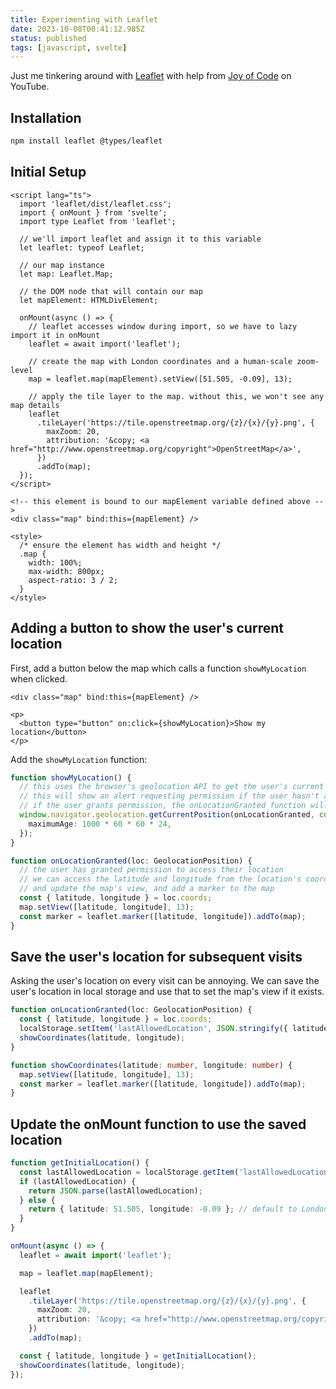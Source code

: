 ```yaml
---
title: Experimenting with Leaflet
date: 2023-10-08T00:41:12.985Z
status: published
tags: [javascript, svelte]
---
```


<script>
  import Leaflet from './Leaflet.svelte';
</script>

Just me tinkering around with [Leaflet](https://leafletjs.com/examples/quick-start/) with help from [Joy of Code](https://www.youtube.com/watch?v=RuM4KHTZqD4) on YouTube.

<Leaflet/>

## Installation

```bash
npm install leaflet @types/leaflet
```

## Initial Setup

```svelte
<script lang="ts">
  import 'leaflet/dist/leaflet.css';
  import { onMount } from 'svelte';
  import type Leaflet from 'leaflet';

  // we'll import leaflet and assign it to this variable
  let leaflet: typeof Leaflet;

  // our map instance
  let map: Leaflet.Map;

  // the DOM node that will contain our map
  let mapElement: HTMLDivElement;

  onMount(async () => {
    // leaflet accesses window during import, so we have to lazy import it in onMount
    leaflet = await import('leaflet');

    // create the map with London coordinates and a human-scale zoom-level
    map = leaflet.map(mapElement).setView([51.505, -0.09], 13);

    // apply the tile layer to the map. without this, we won't see any map details
    leaflet
      .tileLayer('https://tile.openstreetmap.org/{z}/{x}/{y}.png', {
        maxZoom: 20,
        attribution: '&copy; <a href="http://www.openstreetmap.org/copyright">OpenStreetMap</a>',
      })
      .addTo(map);
  });
</script>

<!-- this element is bound to our mapElement variable defined above -->
<div class="map" bind:this={mapElement} />

<style>
  /* ensure the element has width and height */
  .map {
    width: 100%;
    max-width: 800px;
    aspect-ratio: 3 / 2;
  }
</style>
```

## Adding a button to show the user's current location

First, add a button below the map which calls a function `showMyLocation` when clicked.

```svelte
<div class="map" bind:this={mapElement} />

<p>
  <button type="button" on:click={showMyLocation}>Show my location</button>
</p>
```

Add the `showMyLocation` function:

```typescript
function showMyLocation() {
  // this uses the browser's geolocation API to get the user's current location
  // this will show an alert requesting permission if the user hasn't already granted it
  // if the user grants permission, the onLocationGranted function will be called
  window.navigator.geolocation.getCurrentPosition(onLocationGranted, console.error, {
    maximumAge: 1000 * 60 * 60 * 24,
  });
}

function onLocationGranted(loc: GeolocationPosition) {
  // the user has granted permission to access their location
  // we can access the latitude and longitude from the location's coords property
  // and update the map's view, and add a marker to the map
  const { latitude, longitude } = loc.coords;
  map.setView([latitude, longitude], 13);
  const marker = leaflet.marker([latitude, longitude]).addTo(map);
}
```

## Save the user's location for subsequent visits

Asking the user's location on every visit can be annoying. We can save the user's location in local storage and use that to set the map's view if it exists.

```typescript
function onLocationGranted(loc: GeolocationPosition) {
  const { latitude, longitude } = loc.coords;
  localStorage.setItem('lastAllowedLocation', JSON.stringify({ latitude, longitude }));
  showCoordinates(latitude, longitude);
}

function showCoordinates(latitude: number, longitude: number) {
  map.setView([latitude, longitude], 13);
  const marker = leaflet.marker([latitude, longitude]).addTo(map);
}
```

## Update the onMount function to use the saved location

```typescript
function getInitialLocation() {
  const lastAllowedLocation = localStorage.getItem('lastAllowedLocation');
  if (lastAllowedLocation) {
    return JSON.parse(lastAllowedLocation);
  } else {
    return { latitude: 51.505, longitude: -0.09 }; // default to London
  }
}

onMount(async () => {
  leaflet = await import('leaflet');

  map = leaflet.map(mapElement);

  leaflet
    .tileLayer('https://tile.openstreetmap.org/{z}/{x}/{y}.png', {
      maxZoom: 20,
      attribution: '&copy; <a href="http://www.openstreetmap.org/copyright">OpenStreetMap</a>',
    })
    .addTo(map);

  const { latitude, longitude } = getInitialLocation();
  showCoordinates(latitude, longitude);
});
```
